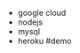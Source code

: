 + google cloud
+ nodejs
+ mysql
+ heroku
#demo
                                    
                           
                           
                  
         

